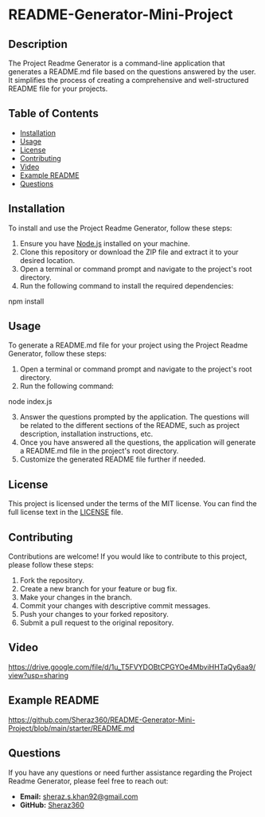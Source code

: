# README-Generator-Mini-Project

## Description
The Project Readme Generator is a command-line application that generates a README.md file based on the questions answered by the user. It simplifies the process of creating a comprehensive and well-structured README file for your projects.

## Table of Contents
- [Installation](#installation)
- [Usage](#usage)
- [License](#license)
- [Contributing](#contributing)
- [Video](#video)
- [Example README](#example-readme)
- [Questions](#questions)

## Installation
To install and use the Project Readme Generator, follow these steps:

1. Ensure you have [Node.js](https://nodejs.org) installed on your machine.
2. Clone this repository or download the ZIP file and extract it to your desired location.
3. Open a terminal or command prompt and navigate to the project's root directory.
4. Run the following command to install the required dependencies:

npm install

## Usage
To generate a README.md file for your project using the Project Readme Generator, follow these steps:

1. Open a terminal or command prompt and navigate to the project's root directory.
2. Run the following command:

node index.js

3. Answer the questions prompted by the application. The questions will be related to the different sections of the README, such as project description, installation instructions, etc.
4. Once you have answered all the questions, the application will generate a README.md file in the project's root directory.
5. Customize the generated README file further if needed.

## License
This project is licensed under the terms of the MIT license. You can find the full license text in the [LICENSE](LICENSE) file.

## Contributing
Contributions are welcome! If you would like to contribute to this project, please follow these steps:

1. Fork the repository.
2. Create a new branch for your feature or bug fix.
3. Make your changes in the branch.
4. Commit your changes with descriptive commit messages.
5. Push your changes to your forked repository.
6. Submit a pull request to the original repository.

## Video

https://drive.google.com/file/d/1u_T5FVYDOBtCPGYOe4MbviHHTaQy6aa9/view?usp=sharing

## Example README

https://github.com/Sheraz360/README-Generator-Mini-Project/blob/main/starter/README.md

## Questions
If you have any questions or need further assistance regarding the Project Readme Generator, please feel free to reach out:

- **Email:** [sheraz.s.khan92@gmail.com](mailto:sheraz.s.khan92@gmail.com)
- **GitHub:** [Sheraz360](https://github.com/Sheraz360)